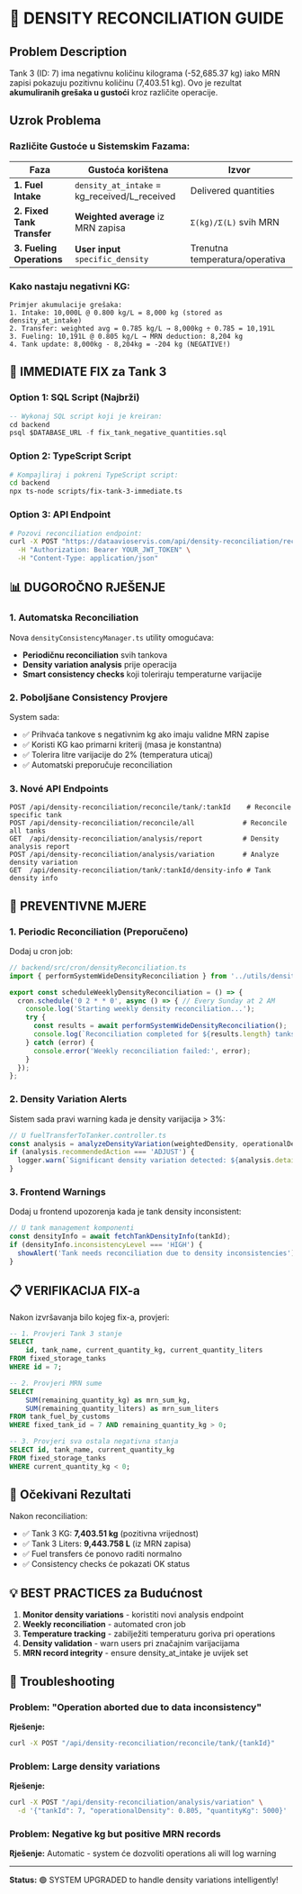 # 🔧 DENSITY RECONCILIATION GUIDE

## Problem Description

Tank 3 (ID: 7) ima negativnu količinu kilograma (-52,685.37 kg) iako MRN zapisi pokazuju pozitivnu količinu (7,403.51 kg). Ovo je rezultat **akumuliranih grešaka u gustoći** kroz različite operacije.

## Uzrok Problema

### Različite Gustoće u Sistemskim Fazama:

| **Faza** | **Gustoća korištena** | **Izvor** |
|----------|----------------------|-----------|
| **1. Fuel Intake** | `density_at_intake` = kg_received/L_received | Delivered quantities |
| **2. Fixed Tank Transfer** | **Weighted average** iz MRN zapisa | `Σ(kg)/Σ(L)` svih MRN |
| **3. Fueling Operations** | **User input** `specific_density` | Trenutna temperatura/operativa |

### Kako nastaju negativni KG:

```
Primjer akumulacije grešaka:
1. Intake: 10,000L @ 0.800 kg/L = 8,000 kg (stored as density_at_intake)
2. Transfer: weighted avg = 0.785 kg/L → 8,000kg ÷ 0.785 = 10,191L
3. Fueling: 10,191L @ 0.805 kg/L → MRN deduction: 8,204 kg
4. Tank update: 8,000kg - 8,204kg = -204 kg (NEGATIVE!)
```

## 🚨 IMMEDIATE FIX za Tank 3

### Option 1: SQL Script (Najbrži)

```sql
-- Wykonaj SQL script koji je kreiran:
cd backend
psql $DATABASE_URL -f fix_tank_negative_quantities.sql
```

### Option 2: TypeScript Script

```bash
# Kompajliraj i pokreni TypeScript script:
cd backend
npx ts-node scripts/fix-tank-3-immediate.ts
```

### Option 3: API Endpoint

```bash
# Pozovi reconciliation endpoint:
curl -X POST "https://dataavioservis.com/api/density-reconciliation/reconcile/tank/7" \
  -H "Authorization: Bearer YOUR_JWT_TOKEN" \
  -H "Content-Type: application/json"
```

## 📊 DUGOROČNO RJEŠENJE

### 1. Automatska Reconciliation

Nova `densityConsistencyManager.ts` utility omogućava:

- **Periodičnu reconciliation** svih tankova
- **Density variation analysis** prije operacija  
- **Smart consistency checks** koji toleriraju temperaturne varijacije

### 2. Poboljšane Consistency Provjere

System sada:
- ✅ Prihvaća tankove s negativnim kg ako imaju validne MRN zapise
- ✅ Koristi KG kao primarni kriterij (masa je konstantna)
- ✅ Tolerira litre varijacije do 2% (temperatura uticaj)
- ✅ Automatski preporučuje reconciliation

### 3. Nové API Endpoints

```
POST /api/density-reconciliation/reconcile/tank/:tankId    # Reconcile specific tank
POST /api/density-reconciliation/reconcile/all            # Reconcile all tanks  
GET  /api/density-reconciliation/analysis/report          # Density analysis report
POST /api/density-reconciliation/analysis/variation       # Analyze density variation
GET  /api/density-reconciliation/tank/:tankId/density-info # Tank density info
```

## 🔄 PREVENTIVNE MJERE

### 1. Periodic Reconciliation (Preporučeno)

Dodaj u cron job:

```typescript
// backend/src/cron/densityReconciliation.ts
import { performSystemWideDensityReconciliation } from '../utils/densityConsistencyManager';

export const scheduleWeeklyDensityReconciliation = () => {
  cron.schedule('0 2 * * 0', async () => { // Every Sunday at 2 AM
    console.log('Starting weekly density reconciliation...');
    try {
      const results = await performSystemWideDensityReconciliation();
      console.log(`Reconciliation completed for ${results.length} tanks`);
    } catch (error) {
      console.error('Weekly reconciliation failed:', error);
    }
  });
};
```

### 2. Density Variation Alerts

Sistem sada pravi warning kada je density varijacija > 3%:

```typescript
// U fuelTransferToTanker.controller.ts
const analysis = analyzeDensityVariation(weightedDensity, operationalDensity, quantityKg);
if (analysis.recommendedAction === 'ADJUST') {
  logger.warn(`Significant density variation detected: ${analysis.details}`);
}
```

### 3. Frontend Warnings

Dodaj u frontend upozorenja kada je tank density inconsistent:

```typescript
// U tank management komponenti
const densityInfo = await fetchTankDensityInfo(tankId);
if (densityInfo.inconsistencyLevel === 'HIGH') {
  showAlert('Tank needs reconciliation due to density inconsistencies');
}
```

## 📋 VERIFIKACIJA FIX-a

Nakon izvršavanja bilo kojeg fix-a, provjeri:

```sql
-- 1. Provjeri Tank 3 stanje
SELECT 
    id, tank_name, current_quantity_kg, current_quantity_liters
FROM fixed_storage_tanks 
WHERE id = 7;

-- 2. Provjeri MRN sume
SELECT 
    SUM(remaining_quantity_kg) as mrn_sum_kg,
    SUM(remaining_quantity_liters) as mrn_sum_liters
FROM tank_fuel_by_customs 
WHERE fixed_tank_id = 7 AND remaining_quantity_kg > 0;

-- 3. Provjeri sva ostala negativna stanja
SELECT id, tank_name, current_quantity_kg 
FROM fixed_storage_tanks 
WHERE current_quantity_kg < 0;
```

## 🎯 Očekivani Rezultati

Nakon reconciliation:
- ✅ Tank 3 KG: **7,403.51 kg** (pozitivna vrijednost)
- ✅ Tank 3 Liters: **9,443.758 L** (iz MRN zapisa)
- ✅ Fuel transfers će ponovo raditi normalno
- ✅ Consistency checks će pokazati OK status

## 💡 BEST PRACTICES za Budućnost

1. **Monitor density variations** - koristiti novi analysis endpoint
2. **Weekly reconciliation** - automated cron job
3. **Temperature tracking** - zabilježiti temperaturu goriva pri operations
4. **Density validation** - warn users pri značajnim varijacijama
5. **MRN record integrity** - ensure density_at_intake je uvijek set

## 🔧 Troubleshooting

### Problem: "Operation aborted due to data inconsistency"

**Rješenje:** 
```bash
curl -X POST "/api/density-reconciliation/reconcile/tank/{tankId}"
```

### Problem: Large density variations

**Rješenje:**
```bash
curl -X POST "/api/density-reconciliation/analysis/variation" \
  -d '{"tankId": 7, "operationalDensity": 0.805, "quantityKg": 5000}'
```

### Problem: Negative kg but positive MRN records

**Rješenje:** Automatic - system će dozvoliti operations ali will log warning

---

**Status:** 🟢 SYSTEM UPGRADED to handle density variations intelligently! 